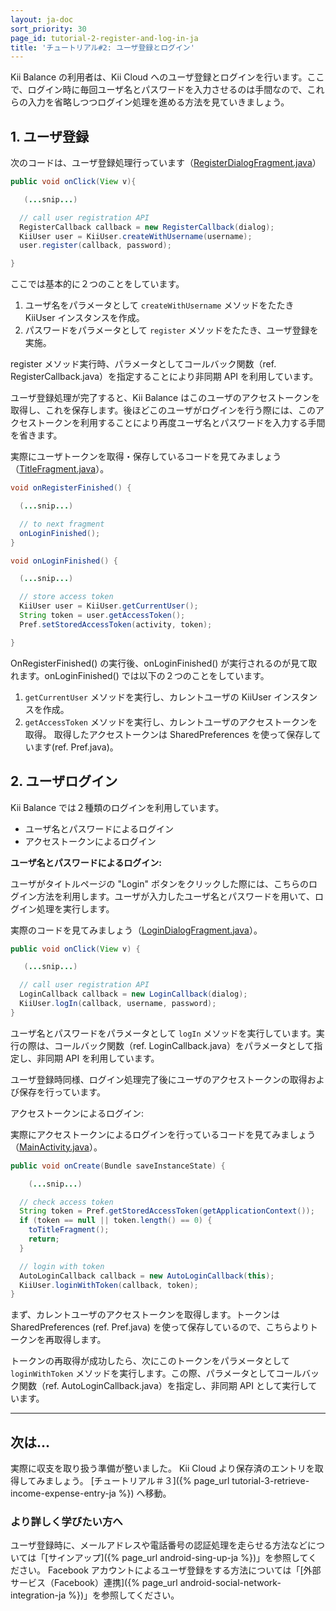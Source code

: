 ```yaml
---
layout: ja-doc
sort_priority: 30
page_id: tutorial-2-register-and-log-in-ja
title: 'チュートリアル#2: ユーザ登録とログイン'
---
```


Kii Balance の利用者は、Kii Cloud へのユーザ登録とログインを行います。ここで、ログイン時に毎回ユーザ名とパスワードを入力させるのは手間なので、これらの入力を省略しつつログイン処理を進める方法を見ていきましょう。

## 1. ユーザ登録

次のコードは、ユーザ登録処理行っています（[RegisterDialogFragment.java](https://github.com/KiiPlatform/KiiBalance-Android/blob/master/src/com/kii/sample/balance/title/RegistrationDialogFragment.java#L115)）

```java
public void onClick(View v){

   (...snip...)

  // call user registration API
  RegisterCallback callback = new RegisterCallback(dialog);
  KiiUser user = KiiUser.createWithUsername(username);
  user.register(callback, password);

}
```
ここでは基本的に２つのことをしています。

1. ユーザ名をパラメータとして `createWithUsername` メソッドをたたき KiiUser インスタンスを作成。
2. パスワードをパラメータとして `register` メソッドをたたき、ユーザ登録を実施。

register メソッド実行時、パラメータとしてコールバック関数（ref. RegisterCallback.java）を指定することにより非同期 API を利用しています。

ユーザ登録処理が完了すると、Kii Balance はこのユーザのアクセストークンを取得し、これを保存します。後ほどこのユーザがログインを行う際には、このアクセストークンを利用することにより再度ユーザ名とパスワードを入力する手間を省きます。

実際にユーザトークンを取得・保存しているコードを見てみましょう（[TitleFragment.java](https://github.com/KiiPlatform/KiiBalance-Android/blob/master/src/com/kii/sample/balance/title/TitleFragment.java#L66)）。

```java
void onRegisterFinished() {

  (...snip...)

  // to next fragment
  onLoginFinished();
}

void onLoginFinished() {

  (...snip...)

  // store access token
  KiiUser user = KiiUser.getCurrentUser();
  String token = user.getAccessToken();
  Pref.setStoredAccessToken(activity, token);

}
```

OnRegisterFinished() の実行後、onLoginFinished() が実行されるのが見て取れます。onLoginFinished() では以下の２つのことをしています。

1. `getCurrentUser` メソッドを実行し、カレントユーザの KiiUser インスタンスを作成。
2. `getAccessToken` メソッドを実行し、カレントユーザのアクセストークンを取得。
取得したアクセストークンは SharedPreferences を使って保存しています(ref. Pref.java)。

## 2. ユーザログイン
Kii Balance では２種類のログインを利用しています。

* ユーザ名とパスワードによるログイン
* アクセストークンによるログイン

**ユーザ名とパスワードによるログイン:**

ユーザがタイトルページの "Login" ボタンをクリックした際には、こちらのログイン方法を利用します。ユーザが入力したユーザ名とパスワードを用いて、ログイン処理を実行します。

実際のコードを見てみましょう（[LoginDialogFragment.java](https://github.com/KiiPlatform/KiiBalance-Android/blob/master/src/com/kii/sample/balance/title/LoginDialogFragment.java#L115)）。

```java
public void onClick(View v) {

   (...snip...)

  // call user registration API
  LoginCallback callback = new LoginCallback(dialog);
  KiiUser.logIn(callback, username, password);
}
```

ユーザ名とパスワードをパラメータとして `logIn` メソッドを実行しています。実行の際は、コールバック関数（ref. LoginCallback.java）をパラメータとして指定し、非同期 API を利用しています。

ユーザ登録時同様、ログイン処理完了後にユーザのアクセストークンの取得および保存を行っています。

アクセストークンによるログイン:

実際にアクセストークンによるログインを行っているコードを見てみましょう（[MainActivity.java](https://github.com/KiiPlatform/KiiBalance-Android/blob/master/src/com/kii/sample/balance/MainActivity.java#L51)）。

```java
public void onCreate(Bundle saveInstanceState) {

    (...snip...)

  // check access token
  String token = Pref.getStoredAccessToken(getApplicationContext());
  if (token == null || token.length() == 0) {
    toTitleFragment();
    return;
  }

  // login with token
  AutoLoginCallback callback = new AutoLoginCallback(this);
  KiiUser.loginWithToken(callback, token);
}
```

まず、カレントユーザのアクセストークンを取得します。トークンはSharedPreferences (ref. Pref.java) を使って保存しているので、こちらよりトークンを再取得します。

トークンの再取得が成功したら、次にこのトークンをパラメータとして `loginWithToken` メソッドを実行します。この際、パラメータとしてコールバック関数（ref. AutoLoginCallback.java）を指定し、非同期 API として実行しています。

---
## 次は...
実際に収支を取り扱う準備が整いました。 Kii Cloud より保存済のエントリを取得してみましょう。
[チュートリアル＃３]({% page_url tutorial-3-retrieve-income-expense-entry-ja %}) へ移動。

### より詳しく学びたい方へ

ユーザ登録時に、メールアドレスや電話番号の認証処理を走らせる方法などについては「[サインアップ]({% page_url android-sing-up-ja %})」を参照してください。
Facebook アカウントによるユーザ登録をする方法については「[外部サービス（Facebook）連携]({% page_url android-social-network-integration-ja %})」を参照してください。
